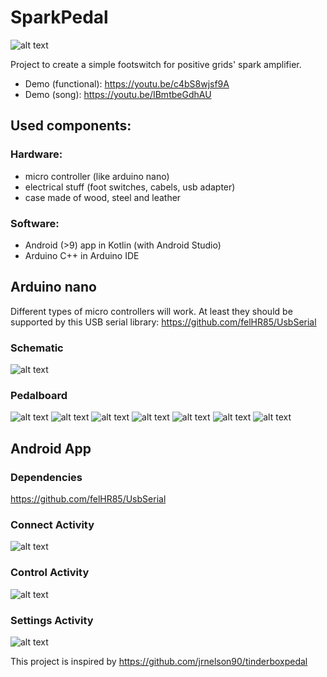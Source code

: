 # SparkPedal
![alt text](https://github.com/nanos87/SparkPedal/blob/master/App/Android/app/src/main/res/mipmap-xxxhdpi/ic_launcher.png "logo")

Project to create a simple footswitch for positive grids' spark amplifier.

- Demo (functional): https://youtu.be/c4bS8wjsf9A
- Demo (song): https://youtu.be/IBmtbeGdhAU

## Used components:
### Hardware:
- micro controller (like arduino nano)
- electrical stuff (foot switches, cabels, usb adapter)
- case made of wood, steel and leather

### Software:
- Android (>9) app in Kotlin (with Android Studio)
- Arduino C++ in Arduino IDE


## Arduino nano
Different types of micro controllers will work.
At least they should be supported by this USB serial library: https://github.com/felHR85/UsbSerial

### Schematic
![alt text](https://github.com/nanos87/SparkPedal/blob/master/Arduino/SparkPedal_Schematic.png "schematic")

### Pedalboard
![alt text](https://github.com/nanos87/SparkPedal/blob/master/Pedalboard/pb_front.png "pedalboard front")
![alt text](https://github.com/nanos87/SparkPedal/blob/master/Pedalboard/pb_back.png "pedalboard back")
![alt text](https://github.com/nanos87/SparkPedal/blob/master/Pedalboard/pb_left.png "pedalboard left")
![alt text](https://github.com/nanos87/SparkPedal/blob/master/Pedalboard/pb_right.png "pedalboard right")
![alt text](https://github.com/nanos87/SparkPedal/blob/master/Pedalboard/pb_front_led.png "pedalboard led")
![alt text](https://github.com/nanos87/SparkPedal/blob/master/Pedalboard/pb_front_1.png "pedalboard top")
![alt text](https://github.com/nanos87/SparkPedal/blob/master/Pedalboard/Pedalboard.png "draft")


## Android App 
### Dependencies
https://github.com/felHR85/UsbSerial

### Connect Activity
![alt text](https://github.com/nanos87/SparkPedal/blob/master/App/Drafts/app_connect.png "connect")

### Control Activity
![alt text](https://github.com/nanos87/SparkPedal/blob/master/App/Drafts/app_control.png "control")

### Settings Activity
![alt text](https://github.com/nanos87/SparkPedal/blob/master/App/Drafts/app_setting.png "setting")


This project is inspired by https://github.com/jrnelson90/tinderboxpedal
